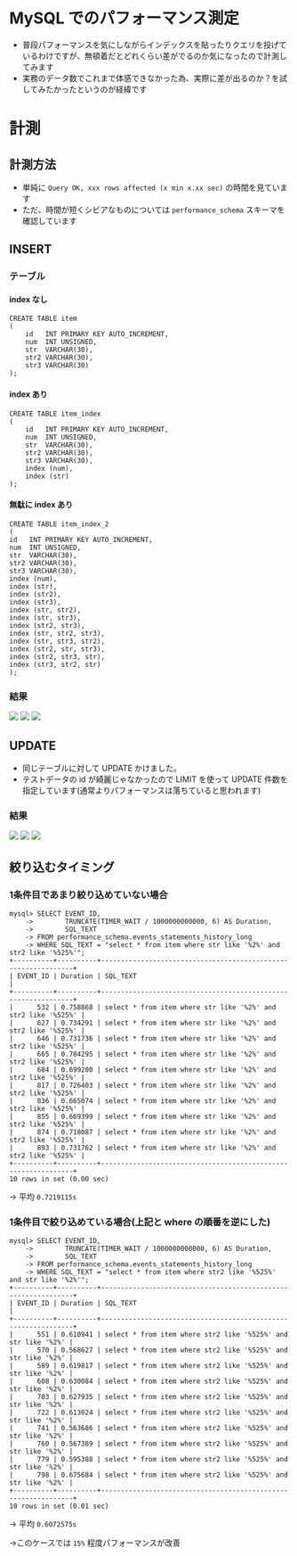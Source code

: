 # MySQL でのパフォーマンス測定
- 普段パフォーマンスを気にしながらインデックスを貼ったりクエリを投げているわけですが、無頓着だとどれくらい差がでるのか気になったので計測してみます
- 実務のデータ数でこれまで体感できなかった為、実際に差が出るのか？を試してみたかったというのが経緯です

# 計測
## 計測方法
- 単純に `Query OK, xxx rows affected (x min x.xx sec)` の時間を見ています
- ただ、時間が短くシビアなものについては `performance_schema` スキーマを確認しています

## INSERT
### テーブル
#### index なし
```
CREATE TABLE item
(
    id   INT PRIMARY KEY AUTO_INCREMENT,
    num  INT UNSIGNED,
    str  VARCHAR(30),
    str2 VARCHAR(30),
    str3 VARCHAR(30)
);
```

#### index あり
```
CREATE TABLE item_index
(
    id   INT PRIMARY KEY AUTO_INCREMENT,
    num  INT UNSIGNED,
    str  VARCHAR(30),
    str2 VARCHAR(30),
    str3 VARCHAR(30),
    index (num),
    index (str)
);
```

#### 無駄に index あり
```
CREATE TABLE item_index_2
(
id   INT PRIMARY KEY AUTO_INCREMENT,
num  INT UNSIGNED,
str  VARCHAR(30),
str2 VARCHAR(30),
str3 VARCHAR(30),
index (num),
index (str),
index (str2),
index (str3),
index (str, str2),
index (str, str3),
index (str2, str3),
index (str, str2, str3),
index (str, str3, str2),
index (str2, str, str3),
index (str2, str3, str),
index (str3, str2, str)
);
```

### 結果
![](images/2.png)
![](images/1.png)
![](images/3.png)


## UPDATE
- 同じテーブルに対して UPDATE かけました。
- テストデータの id が綺麗じゃなかったので LIMIT を使って UPDATE 件数を指定しています(通常よりパフォーマンスは落ちていると思われます)

### 結果

![](images/4.png)
![](images/5.png)
![](images/6.png)


## 絞り込むタイミング
### 1条件目であまり絞り込めていない場合
```
mysql> SELECT EVENT_ID,
    ->        TRUNCATE(TIMER_WAIT / 1000000000000, 6) AS Duration,
    ->        SQL_TEXT
    -> FROM performance_schema.events_statements_history_long
    -> WHERE SQL_TEXT = "select * from item where str like '%2%' and str2 like '%525%'";
+----------+----------+---------------------------------------------------------------+
| EVENT_ID | Duration | SQL_TEXT                                                      |
+----------+----------+---------------------------------------------------------------+
|      532 | 0.758868 | select * from item where str like '%2%' and str2 like '%525%' |
|      627 | 0.734291 | select * from item where str like '%2%' and str2 like '%525%' |
|      646 | 0.731736 | select * from item where str like '%2%' and str2 like '%525%' |
|      665 | 0.784295 | select * from item where str like '%2%' and str2 like '%525%' |
|      684 | 0.699200 | select * from item where str like '%2%' and str2 like '%525%' |
|      817 | 0.726403 | select * from item where str like '%2%' and str2 like '%525%' |
|      836 | 0.665074 | select * from item where str like '%2%' and str2 like '%525%' |
|      855 | 0.669399 | select * from item where str like '%2%' and str2 like '%525%' |
|      874 | 0.718087 | select * from item where str like '%2%' and str2 like '%525%' |
|      893 | 0.731762 | select * from item where str like '%2%' and str2 like '%525%' |
+----------+----------+---------------------------------------------------------------+
10 rows in set (0.00 sec)
```

→ 平均 `0.7219115s`

### 1条件目で絞り込めている場合(上記と where の順番を逆にした)
```
mysql> SELECT EVENT_ID,
    ->        TRUNCATE(TIMER_WAIT / 1000000000000, 6) AS Duration,
    ->        SQL_TEXT
    -> FROM performance_schema.events_statements_history_long
    -> WHERE SQL_TEXT = "select * from item where str2 like '%525%' and str like '%2%'";
+----------+----------+---------------------------------------------------------------+
| EVENT_ID | Duration | SQL_TEXT                                                      |
+----------+----------+---------------------------------------------------------------+
|      551 | 0.610941 | select * from item where str2 like '%525%' and str like '%2%' |
|      570 | 0.568627 | select * from item where str2 like '%525%' and str like '%2%' |
|      589 | 0.619817 | select * from item where str2 like '%525%' and str like '%2%' |
|      608 | 0.630084 | select * from item where str2 like '%525%' and str like '%2%' |
|      703 | 0.627935 | select * from item where str2 like '%525%' and str like '%2%' |
|      722 | 0.613024 | select * from item where str2 like '%525%' and str like '%2%' |
|      741 | 0.563686 | select * from item where str2 like '%525%' and str like '%2%' |
|      760 | 0.567389 | select * from item where str2 like '%525%' and str like '%2%' |
|      779 | 0.595388 | select * from item where str2 like '%525%' and str like '%2%' |
|      798 | 0.675684 | select * from item where str2 like '%525%' and str like '%2%' |
+----------+----------+---------------------------------------------------------------+
10 rows in set (0.01 sec)
```

→ 平均 `0.6072575s`  

→このケースでは `15%` 程度パフォーマンスが改善


